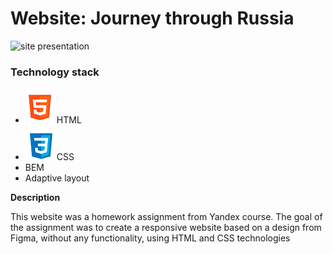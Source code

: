 # Website: Journey through Russia

![site presentation](./images/1-06-09-2023-10_42_50.gif)

### Technology stack
* ![html](./images/1.png)HTML
* ![CSS](./images/2.png)CSS
* BEM
* Adaptive layout

**Description**

This website was a homework assignment from Yandex course. The goal of the assignment was to create a responsive website based on a design from Figma, without any functionality, using HTML and CSS technologies
